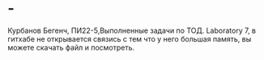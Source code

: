 # -
Курбанов Бегенч, ПИ22-5,Выполненные задачи по ТОД.
Laboratory 7, в гитхабе не открывается связись с тем что у него большая память, вы можете скачать файл и посмотреть.
